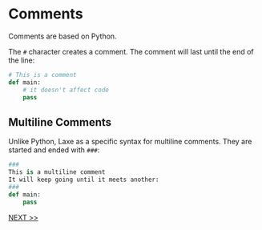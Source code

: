 # Comments
Comments are based on Python.

The `#` character creates a comment. The comment will last until the end of the line:
```python
# This is a comment
def main:
    # it doesn't affect code
    pass
```

## Multiline Comments
Unlike Python, Laxe as a specific syntax for multiline comments. They are started and ended with `###`:
```python
###
This is a multiline comment
It will keep going until it meets another:
###
def main:
    pass
```
[NEXT >>]()
